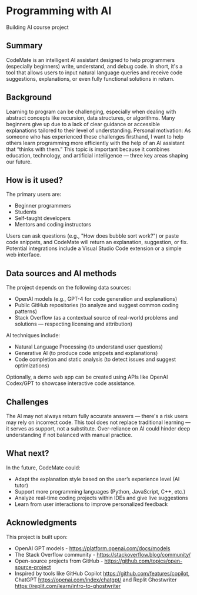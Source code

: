 # Programming with AI
Building AI course project

## Summary

CodeMate is an intelligent AI assistant designed to help programmers (especially beginners) write, understand, and debug code. In short, it's a tool that allows users to input natural language queries and receive code suggestions, explanations, or even fully functional solutions in return.

## Background

Learning to program can be challenging, especially when dealing with abstract concepts like recursion, data structures, or algorithms.
Many beginners give up due to a lack of clear guidance or accessible explanations tailored to their level of understanding.
Personal motivation: As someone who has experienced these challenges firsthand, I want to help others learn programming more efficiently with the help of an AI assistant that “thinks with them.”
This topic is important because it combines education, technology, and artificial intelligence — three key areas shaping our future.


## How is it used?
The primary users are:
- Beginner programmers
- Students
- Self-taught developers
- Mentors and coding instructors

Users can ask questions (e.g., "How does bubble sort work?") or paste code snippets, and CodeMate will return an explanation, suggestion, or fix.
Potential integrations include a Visual Studio Code extension or a simple web interface.

## Data sources and AI methods
The project depends on the following data sources:
- OpenAI models (e.g., GPT-4 for code generation and explanations)
- Public GitHub repositories (to analyze and suggest common coding patterns)
- Stack Overflow (as a contextual source of real-world problems and solutions — respecting licensing and attribution)

AI techniques include:
- Natural Language Processing (to understand user questions)
- Generative AI (to produce code snippets and explanations)
- Code completion and static analysis (to detect issues and suggest optimizations)

Optionally, a demo web app can be created using APIs like OpenAI Codex/GPT to showcase interactive code assistance.

## Challenges
The AI may not always return fully accurate answers — there's a risk users may rely on incorrect code.
This tool does not replace traditional learning — it serves as support, not a substitute.
Over-reliance on AI could hinder deep understanding if not balanced with manual practice.

## What next?
In the future, CodeMate could:
- Adapt the explanation style based on the user’s experience level (AI tutor)
- Support more programming languages (Python, JavaScript, C++, etc.)
- Analyze real-time coding projects within IDEs and give live suggestions
- Learn from user interactions to improve personalized feedback

## Acknowledgments
This project is built upon:
- OpenAI GPT models - https://platform.openai.com/docs/models
- The Stack Overflow community - https://stackoverflow.blog/community/
- Open-source projects from GitHub - https://github.com/topics/open-source-project
- Inspired by tools like GitHub Copilot https://github.com/features/copilot, ChatGPT https://openai.com/index/chatgpt/ and Replit Ghostwriter https://replit.com/learn/intro-to-ghostwriter 
